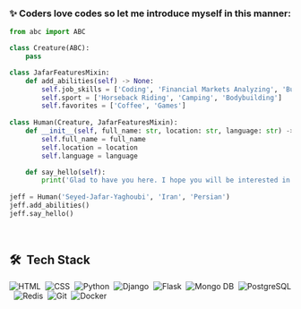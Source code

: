### :sparkles: Coders love codes so let me introduce myself in this manner:

<div dir="ltr">

```python
from abc import ABC

class Creature(ABC):
    pass

class JafarFeaturesMixin:
    def add_abilities(self) -> None:
        self.job_skills = ['Coding', 'Financial Markets Analyzing', 'Business']
        self.sport = ['Horseback Riding', 'Camping', 'Bodybuilding']
        self.favorites = ['Coffee', 'Games']
        
class Human(Creature, JafarFeaturesMixin):
    def __init__(self, full_name: str, location: str, language: str) -> None:       
        self.full_name = full_name
        self.location = location
        self.language = language

    def say_hello(self):
        print('Glad to have you here. I hope you will be interested in my projects')        
        
jeff = Human('Seyed-Jafar-Yaghoubi', 'Iran', 'Persian')   
jeff.add_abilities() 
jeff.say_hello()    

```
<!--
</div>
<div align="left">
    <picture align="right">
        <img align="right" width="140em" height="140em" src="https://github.com/J-Yaghoubi/J-Yaghoubi/blob/main/programming.gif">
    </picture>
<br>
</div>
-->

 <br>

 ## 🛠 &nbsp;Tech Stack

![HTML](https://img.shields.io/badge/-HTML-05122A?style=flat&logo=HTML5)&nbsp;
![CSS](https://img.shields.io/badge/-CSS-05122A?style=flat&logo=CSS3&logoColor=1572B6)&nbsp;
![Python](https://img.shields.io/badge/-Python-05122A?style=flat&logo=python)&nbsp;
![Django](https://img.shields.io/badge/-Django-05122A?style=flat&logo=django)&nbsp;
![Flask](https://img.shields.io/badge/-Flask-05122A?style=flat&logo=flask)&nbsp;
![Mongo DB](https://img.shields.io/badge/-MongoDB-05122A?style=flat&logo=mongodb)&nbsp;
![PostgreSQL](https://img.shields.io/badge/-PostgreSQL-05122A?style=flat&logo=postgresql)&nbsp;
![Redis](https://img.shields.io/badge/-Redis-05122A?style=flat&logo=redis)&nbsp;
![Git](https://img.shields.io/badge/-Git-05122A?style=flat&logo=git)&nbsp;
![Docker](https://img.shields.io/badge/-Docker-05122A?style=flat&logo=docker)&nbsp;
